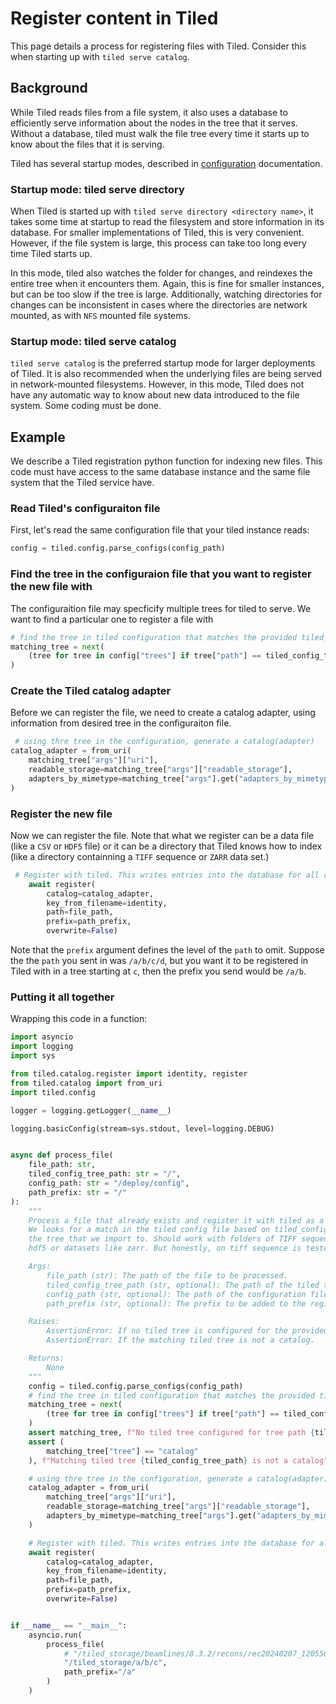 # Register content in Tiled
This page details a process for registering files with Tiled. Consider this when starting up with `tiled serve catalog`.

## Background
While Tiled reads files from a file system, it also uses a database to efficiently serve information about the nodes in the tree that it serves. Without a database, tiled must walk the file tree every time it starts up to know about the files that it is serving. 

Tiled has several startup modes, described in [configuration](./configuration) documentation.

### Startup mode: tiled serve directory
 When Tiled is started up with `tiled serve directory <directory name>`, it takes some time at startup to read the filesystem and store information in its database. For smaller implementations of Tiled, this is very convenient. However, if the file system is large, this process can take too long every time Tiled starts up. 

In this mode, tiled also watches the folder for changes, and reindexes the entire tree when it encounters them. Again, this is fine for smaller instances, but can be too slow if the tree is large. Additionally, watching directories for changes can be inconsistent in cases where the directories are network mounted, as with `NFS` mounted file systems.

### Startup mode: tiled serve catalog 
`tiled serve catalog` is the preferred startup mode for larger deployments of Tiled. It is also recommended when the underlying files are being served in network-mounted filesystems. However, in this mode, Tiled does not have any automatic way to know about new data introduced to the file system. Some coding must be done.

## Example
We describe a Tiled registration python function for indexing new files. This code must have access to the same database instance and the same file system that the Tiled service have.

### Read Tiled's configuraiton file
First, let's read the same configuration file that your tiled instance reads:

``` python
config = tiled.config.parse_configs(config_path)
```

### Find the tree in the configuraion file that you want to register the new file with
The configuraition file may specficify multiple trees for tiled to serve. We want to find a particular one to register a file with

``` python
# find the tree in tiled configuration that matches the provided tiled_tree_path
matching_tree = next(
    (tree for tree in config["trees"] if tree["path"] == tiled_config_tree_path), None
)
```

### Create the Tiled catalog adapter
Before we can register the file, we need to create a catalog adapter, using information from desired tree in the configuraiton file.

``` python
 # using thre tree in the configuration, generate a catalog(adapter)
catalog_adapter = from_uri(
    matching_tree["args"]["uri"],
    readable_storage=matching_tree["args"]["readable_storage"],
    adapters_by_mimetype=matching_tree["args"].get("adapters_by_mimetype")
)
```

### Register the new file
Now we can register the file. Note that what we register can be a data file (like a `CSV` or `HDF5` file) or it can be a directory that Tiled knows how to index (like a directory containning a `TIFF` sequence or `ZARR` data set.)



``` python
 # Register with tiled. This writes entries into the database for all of the nodes down to the data node
    await register(
        catalog=catalog_adapter,
        key_from_filename=identity,
        path=file_path,
        prefix=path_prefix,
        overwrite=False)

```
Note that the `prefix` argument defines the level of the `path` to omit. Suppose the the `path` you sent in was `/a/b/c/d`, but you want it to be registered in Tiled with in a tree starting at `c`, then the prefix you send would be `/a/b`.


### Putting it all together
Wrapping this code in a function:

``` python
import asyncio
import logging
import sys

from tiled.catalog.register import identity, register
from tiled.catalog import from_uri
import tiled.config

logger = logging.getLogger(__name__)

logging.basicConfig(stream=sys.stdout, level=logging.DEBUG)


async def process_file(
    file_path: str,
    tiled_config_tree_path: str = "/",
    config_path: str = "/deploy/config",
    path_prefix: str = "/"
):
    """
    Process a file that already exists and register it with tiled as a catalog. 
    We looks for a match in the tiled config file based on tiled_config_tree_path. This will be
    the tree that we import to. Should work with folders of TIFF sequence as well as single filed like 
    hdf5 or datasets like zarr. But honestly, on tiff sequence is tested.

    Args:
        file_path (str): The path of the file to be processed.
        tiled_config_tree_path (str, optional): The path of the tiled tree configuration. Defaults to "/".
        config_path (str, optional): The path of the configuration file. Defaults to "/deploy/config".
        path_prefix (str, optional): The prefix to be added to the registered path. Defaults to "/".

    Raises:
        AssertionError: If no tiled tree is configured for the provided tree path.
        AssertionError: If the matching tiled tree is not a catalog.

    Returns:
        None
    """
    config = tiled.config.parse_configs(config_path)
    # find the tree in tiled configuration that matches the provided tiled_tree_path
    matching_tree = next(
        (tree for tree in config["trees"] if tree["path"] == tiled_config_tree_path), None
    )
    assert matching_tree, f"No tiled tree configured for tree path {tiled_config_tree_path}"
    assert (
        matching_tree["tree"] == "catalog"
    ), f"Matching tiled tree {tiled_config_tree_path} is not a catalog"

    # using thre tree in the configuration, generate a catalog(adapter)
    catalog_adapter = from_uri(
        matching_tree["args"]["uri"],
        readable_storage=matching_tree["args"]["readable_storage"],
        adapters_by_mimetype=matching_tree["args"].get("adapters_by_mimetype")
    )

    # Register with tiled. This writes entries into the database for all of the nodes down to the data node
    await register(
        catalog=catalog_adapter,
        key_from_filename=identity,
        path=file_path,
        prefix=path_prefix,
        overwrite=False)


if __name__ == "__main__":
    asyncio.run(
        process_file(
            # "/tiled_storage/beamlines/8.3.2/recons/rec20240207_120550_test_no_xrays_n257",
            "/tiled_storage/a/b/c",
            path_prefix="/a"
        )
    )


```